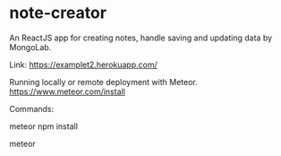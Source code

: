 # note-creator

An ReactJS app for creating notes, handle saving and updating data by MongoLab.

Link: https://examplet2.herokuapp.com/

Running locally or remote deployment with Meteor. 
https://www.meteor.com/install

Commands:

meteor npm install

meteor
